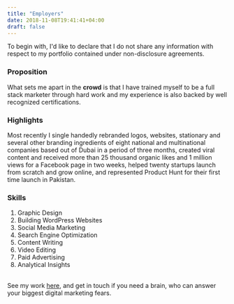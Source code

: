 ```yaml
---
title: "Employers"
date: 2018-11-08T19:41:41+04:00
draft: false
---
```


To begin with, I'd like to declare that I do not share any information with respect to my portfolio contained under non-disclosure agreements.<br>

<h3>Proposition</h3>

What sets me apart in the <b>crowd</b> is that I have trained myself to be a full stack marketer through hard work and my experience is also backed by well recognized certifications.<br>

<h3>Highlights</h3>

Most recently I single handedly rebranded logos, websites, stationary and several other branding ingredients of eight national and multinational companies based out of Dubai in a period of three months, created viral content and received more than 25 thousand organic likes and 1 million views for a Facebook page in two weeks, helped twenty startups launch from scratch and grow online, and represented Product Hunt for their first time launch in Pakistan.<br>

<h3>Skills</h3>

<ol>
  <li>Graphic Design</li>  
  <li>Building WordPress Websites</li>
  <li>Social Media Marketing</li>
  <li>Search Engine Optimization</li>
  <li>Content Writing</li>
  <li>Video Editing</li>
  <li>Paid Advertising</li>  
  <li>Analytical Insights</li>
</ol>  

<br>
See my work <a href="https://wasim.co/work/">here</a>, and get in touch if you need a brain, who can answer your biggest digital marketing fears.
